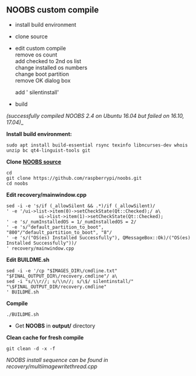 NOOBS custom compile
---

- install build environment
- clone source
- edit custom compile  
	remove os count  
	add checked to 2nd os list  
	change installed os numbers  
	change boot partition  
	remove OK dialog box  
	
	add ' silentinstall'
- build  

_(successfully compiled NOOBS 2.4 on Ubuntu 16.04 but failed on 16.10, 17.04)__  

**Install build environment:**  
```
sudo apt install build-essential rsync texinfo libncurses-dev whois unzip bc qt4-linguist-tools git
```
**Clone** [**NOOBS source**](https://github.com/raspberrypi/noobs)
```
cd
git clone https://github.com/raspberrypi/noobs.git
cd noobs
```  
**Edit recovery/mainwindow.cpp**  
```
sed -i -e 's/if (_allowSilent && .*)/if (_allowSilent)/
' -e '/ui->list->item(0)->setCheckState(Qt::Checked);/ a\
            ui->list->item(1)->setCheckState(Qt::Checked);
' -e 's/_numInstalledOS = 1/_numInstalledOS = 2/
' -e 's/"default_partition_to_boot", "800"/"default_partition_to_boot", "8"/
' -e 's/("OS(es) Installed Successfully"), QMessageBox::Ok)/("OS(es) Installed Successfully"))/
' recovery/mainwindow.cpp 
```
**Edit BUILDME.sh**  
```
sed -i -e '/cp "$IMAGES_DIR\/cmdline.txt" "$FINAL_OUTPUT_DIR\/recovery.cmdline"/ a\
sed -i "s/\\r//; s/\\n//; s/\$/ silentinstall/" "\$FINAL_OUTPUT_DIR/recovery.cmdline"
' BUILDME.sh
```
**Compile**  
```
./BUILDME.sh
```
- Get **NOOBS** in **output/** directory  

**Clean cache for fresh compile**  
```
git clean -d -x -f
```
    
_NOOBS install sequence can be found in recovery/multiimagewritethread.cpp_
